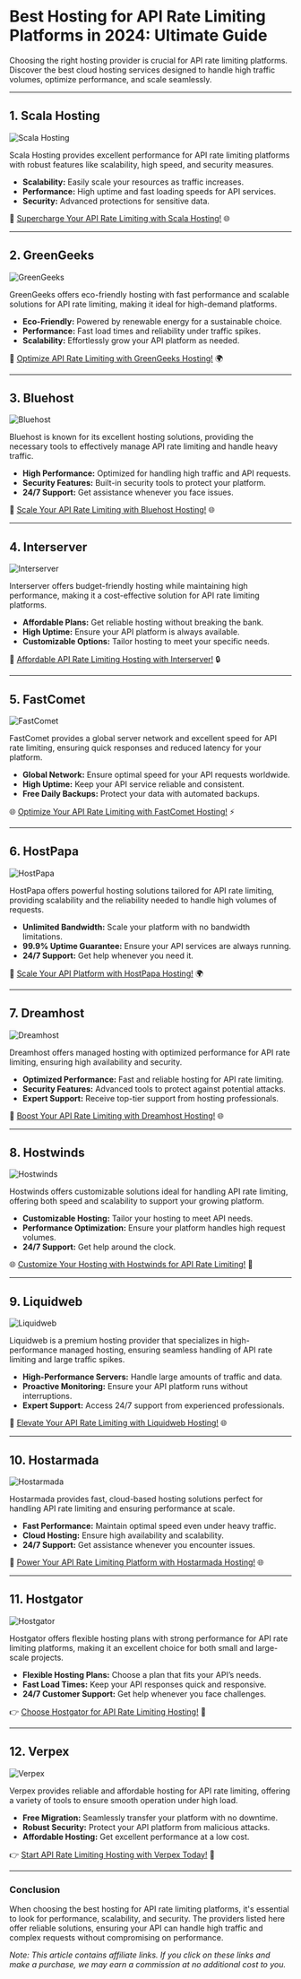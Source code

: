 # Best Hosting for API Rate Limiting Platforms in 2024: Ultimate Guide

Choosing the right hosting provider is crucial for API rate limiting platforms. Discover the best cloud hosting services designed to handle high traffic volumes, optimize performance, and scale seamlessly.

---

## 1. Scala Hosting

![Scala Hosting](https://i.imgur.com/uJ5JIK3.png "Scala Web Hosting")

Scala Hosting provides excellent performance for API rate limiting platforms with robust features like scalability, high speed, and security measures.

- **Scalability:** Easily scale your resources as traffic increases.
- **Performance:** High uptime and fast loading speeds for API services.
- **Security:** Advanced protections for sensitive data.

🚀 [Supercharge Your API Rate Limiting with Scala Hosting!](https://snipitx.com/scala-jy) 🌐

---

## 2. GreenGeeks

![GreenGeeks](https://i.imgur.com/eEwuntu.jpg "GreenGeeks Hosting")

GreenGeeks offers eco-friendly hosting with fast performance and scalable solutions for API rate limiting, making it ideal for high-demand platforms.

- **Eco-Friendly:** Powered by renewable energy for a sustainable choice.
- **Performance:** Fast load times and reliability under traffic spikes.
- **Scalability:** Effortlessly grow your API platform as needed.

🌿 [Optimize API Rate Limiting with GreenGeeks Hosting!](https://snipitx.com/greengeeks-jy) 🌍

---

## 3. Bluehost

![Bluehost](https://i.imgur.com/PasFF9E.jpeg "Bluehost Hosting")

Bluehost is known for its excellent hosting solutions, providing the necessary tools to effectively manage API rate limiting and handle heavy traffic.

- **High Performance:** Optimized for handling high traffic and API requests.
- **Security Features:** Built-in security tools to protect your platform.
- **24/7 Support:** Get assistance whenever you face issues.

🚀 [Scale Your API Rate Limiting with Bluehost Hosting!](https://snipitx.com/bluehost-jy) 🌐

---

## 4. Interserver

![Interserver](https://i.imgur.com/OM5dOEW.jpeg "Interserver Hosting")

Interserver offers budget-friendly hosting while maintaining high performance, making it a cost-effective solution for API rate limiting platforms.

- **Affordable Plans:** Get reliable hosting without breaking the bank.
- **High Uptime:** Ensure your API platform is always available.
- **Customizable Options:** Tailor hosting to meet your specific needs.

💸 [Affordable API Rate Limiting Hosting with Interserver!](https://snipitx.com/interserver-jy) 🔒

---

## 5. FastComet

![FastComet](https://i.imgur.com/7qgXuWp.png "FastComet Hosting")

FastComet provides a global server network and excellent speed for API rate limiting, ensuring quick responses and reduced latency for your platform.

- **Global Network:** Ensure optimal speed for your API requests worldwide.
- **High Uptime:** Keep your API service reliable and consistent.
- **Free Daily Backups:** Protect your data with automated backups.

🌐 [Optimize Your API Rate Limiting with FastComet Hosting!](https://snipitx.com/fastcomet-jy) ⚡

---

## 6. HostPapa

![HostPapa](https://i.imgur.com/ouDTkvl.jpeg "HostPapa Hosting")

HostPapa offers powerful hosting solutions tailored for API rate limiting, providing scalability and the reliability needed to handle high volumes of requests.

- **Unlimited Bandwidth:** Scale your platform with no bandwidth limitations.
- **99.9% Uptime Guarantee:** Ensure your API services are always running.
- **24/7 Support:** Get help whenever you need it.

🚀 [Scale Your API Platform with HostPapa Hosting!](https://snipitx.com/hostpapa-jy) 🌍

---

## 7. Dreamhost

![Dreamhost](https://i.imgur.com/rXIg8ip.jpeg "Dreamhost Hosting")

Dreamhost offers managed hosting with optimized performance for API rate limiting, ensuring high availability and security.

- **Optimized Performance:** Fast and reliable hosting for API rate limiting.
- **Security Features:** Advanced tools to protect against potential attacks.
- **Expert Support:** Receive top-tier support from hosting professionals.

🚀 [Boost Your API Rate Limiting with Dreamhost Hosting!](https://snipitx.com/dreamhost-jy) 🌐

---

## 8. Hostwinds

![Hostwinds](https://i.imgur.com/53aSNXx.jpeg "Hostwinds Hosting")

Hostwinds offers customizable solutions ideal for handling API rate limiting, offering both speed and scalability to support your growing platform.

- **Customizable Hosting:** Tailor your hosting to meet API needs.
- **Performance Optimization:** Ensure your platform handles high request volumes.
- **24/7 Support:** Get help around the clock.

🌐 [Customize Your Hosting with Hostwinds for API Rate Limiting!](https://snipitx.com/hostwinds-jy) 🚀

---

## 9. Liquidweb

![Liquidweb](https://i.imgur.com/4IvT9SC.jpeg "Liquidweb Hosting")

Liquidweb is a premium hosting provider that specializes in high-performance managed hosting, ensuring seamless handling of API rate limiting and large traffic spikes.

- **High-Performance Servers:** Handle large amounts of traffic and data.
- **Proactive Monitoring:** Ensure your API platform runs without interruptions.
- **Expert Support:** Access 24/7 support from experienced professionals.

🚀 [Elevate Your API Rate Limiting with Liquidweb Hosting!](https://snipitx.com/liquidweb-jy) 🌐

---

## 10. Hostarmada

![Hostarmada](https://i.imgur.com/KFbdf3o.jpeg "Hostarmada Hosting")

Hostarmada provides fast, cloud-based hosting solutions perfect for handling API rate limiting and ensuring performance at scale.

- **Fast Performance:** Maintain optimal speed even under heavy traffic.
- **Cloud Hosting:** Ensure high availability and scalability.
- **24/7 Support:** Get assistance whenever you encounter issues.

🚀 [Power Your API Rate Limiting Platform with Hostarmada Hosting!](https://snipitx.com/hostarmada-jy) 🌐

---

## 11. Hostgator

![Hostgator](https://i.imgur.com/BcVkH57.jpeg "Hostgator Hosting")

Hostgator offers flexible hosting plans with strong performance for API rate limiting platforms, making it an excellent choice for both small and large-scale projects.

- **Flexible Hosting Plans:** Choose a plan that fits your API’s needs.
- **Fast Load Times:** Keep your API responses quick and responsive.
- **24/7 Customer Support:** Get help whenever you face challenges.

👉 [Choose Hostgator for API Rate Limiting Hosting!](https://snipitx.com/hostgator-jy) 💼

---

## 12. Verpex

![Verpex](https://i.imgur.com/6x5LhiS.jpeg "Verpex Hosting")

Verpex provides reliable and affordable hosting for API rate limiting, offering a variety of tools to ensure smooth operation under high load.

- **Free Migration:** Seamlessly transfer your platform with no downtime.
- **Robust Security:** Protect your API platform from malicious attacks.
- **Affordable Hosting:** Get excellent performance at a low cost.

👉 [Start API Rate Limiting Hosting with Verpex Today!](https://snipitx.com/verpex-jy) 🚀

---

### Conclusion

When choosing the best hosting for API rate limiting platforms, it's essential to look for performance, scalability, and security. The providers listed here offer reliable solutions, ensuring your API can handle high traffic and complex requests without compromising on performance.

*Note: This article contains affiliate links. If you click on these links and make a purchase, we may earn a commission at no additional cost to you.*
